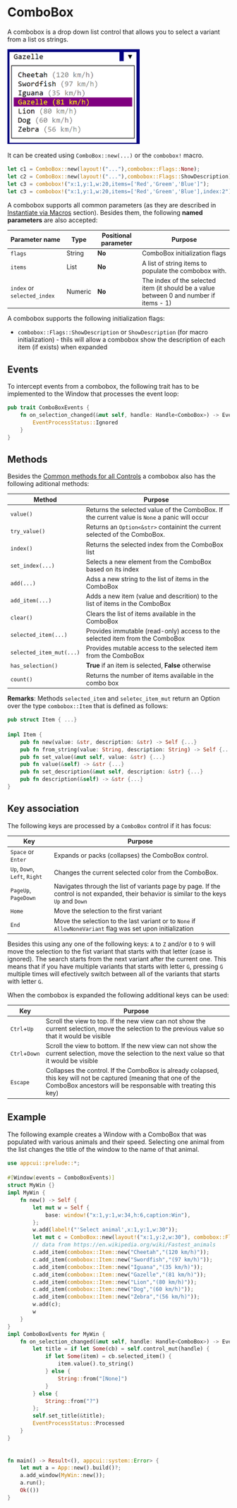 # ComboBox

A combobox is a drop down list control that allows you to select a variant from a list os strings. 

<img src="img/combobox.png" width=300/>

It can be created using `ComboBox::new(...)` or the `combobox!` macro. 

```rs
let c1 = ComboBox::new(layout!("..."),combobox::Flags::None);
let c2 = ComboBox::new(layout!("..."),combobox::Flags::ShowDescription);
let c3 = combobox!("x:1,y:1,w:20,items=['Red','Greem','Blue']");
let c3 = combobox!("x:1,y:1,w:20,items=['Red','Greem','Blue'],index:2");
```

A combobox supports all common parameters (as they are described in [Instantiate via Macros](../instantiate_via_macros.md) section). Besides them, the following **named parameters** are also accepted:

| Parameter name              | Type    | Positional parameter | Purpose                                                                                 |
| --------------------------- | ------- | -------------------- | --------------------------------------------------------------------------------------- |
| `flags`                     | String  | **No**               | ComboBox initialization flags                                                           |
| `items`                     | List    | **No**               | A list of string items to populate the combobox with.                                   |
| `index` or `selected_index` | Numeric | **No**               | The index of the selected item (it should be a value between 0 and number if items - 1) |

A combobox supports the following initialization flags:
* `combobox::Flags::ShowDescription` or `ShowDescription` (for macro initialization) - thils will allow a combobox show the description of each item (if exists) when expanded 

## Events

To intercept events from a combobox, the following trait has to be implemented to the Window that processes the event loop:
```rs
pub trait ComboBoxEvents {
    fn on_selection_changed(&mut self, handle: Handle<ComboBox>) -> EventProcessStatus {
        EventProcessStatus::Ignored
    }
}
```

## Methods

Besides the [Common methods for all Controls](../common_methods.md) a combobox also has the following aditional methods:

| Method                   | Purpose                                                                                       |
| ------------------------ | --------------------------------------------------------------------------------------------- |
| `value()`                | Returns the selected value of the ComboBox. If the current value is `None` a panic will occur |
| `try_value()`            | Returns an `Option<&str>` containint the current selected of the ComboBox.                    |
| `index()`                | Returns the selected index from the ComboBox list                                             |
| `set_index(...)`         | Selects a new element from the ComboBox based on its index                                    |
| `add(...)`               | Adss a new string to the list of items in the ComboBox                                        |
| `add_item(...)`          | Adds a new item (value and descrition) to the list of items in the ComboBox                   |
| `clear()`                | Clears the list of items available in the ComboBox                                            |
| `selected_item(...)`     | Provides immutable (read-only) access to the selected item from the ComboBox                  |
| `selected_item_mut(...)` | Provides mutable access to the selected item from the ComboBox                                |
| `has_selection()`        | **True** if an item is selected, **False** otherwise                                          |
| `count()`                | Returns the number of items available in the combo box                                        |

**Remarks**: Methods `selected_item` and `seletec_item_mut` return an Option over the type `combobox::Item` that is defined as follows:

```rs
pub struct Item { ...}

impl Item {
    pub fn new(value: &str, description: &str) -> Self {...}
    pub fn from_string(value: String, description: String) -> Self {...}
    pub fn set_value(&mut self, value: &str) {...}
    pub fn value(&self) -> &str {...}
    pub fn set_description(&mut self, description: &str) {...}
    pub fn description(&self) -> &str {...}
}

```


## Key association

The following keys are processed by a `ComboBox` control if it has focus:

| Key                            | Purpose                                                                                                                                    |
| ------------------------------ | ------------------------------------------------------------------------------------------------------------------------------------------ |
| `Space` or `Enter`             | Expands or packs (collapses) the ComboBox control.                                                                                         |
| `Up`, `Down`, `Left`,  `Right` | Changes the current selected color from the ComboBox.                                                                                      |
| `PageUp`, `PageDown`           | Navigates through the list of variants page by page. If the control is not expanded, their behavior is similar to the keys `Up` and `Down` |
| `Home`                         | Move the selection to the first variant                                                                                                    |
| `End`                          | Move the selection to the last variant or to `None` if `AllowNoneVariant` flag was set upon initialization                                 |

Besides this using any one of the following keys: `A` to `Z` and/or `0` to `9` will move the selection to the fist variant that starts with that letter (case is ignored). The search starts from the next variant after the current one. This means that if you have multiple variants that starts with letter `G`, pressing `G` multiple times will efectively switch between all of the variants that starts with letter `G`.

When the combobox is expanded the following additional keys can be used:

| Key           | Purpose                                                                                                                                                                           |
| ------------- | --------------------------------------------------------------------------------------------------------------------------------------------------------------------------------- |
| `Ctrl`+`Up`   | Scroll the view to top. If the new view can not show the current selection, move the selection to the previous value so that it would be visible                                  |
| `Ctrl`+`Down` | Scroll the view to bottom. If the new view can not show the current selection, move the selection to the next value so that it would be visible                                   |
| `Escape`      | Collapses the control. If the ComboBox is already colapsed, this key will not be captured (meaning that one of the ComboBox ancestors will be responsable with treating this key) |

## Example

The following example creates a Window with a ComboBox that was populated with various animals and their speed. Selecting one animal from the list changes the title of the window to the name of that animal.

```rs
use appcui::prelude::*;

#[Window(events = ComboBoxEvents)]
struct MyWin {}
impl MyWin {
    fn new() -> Self {
        let mut w = Self {
            base: window!("x:1,y:1,w:34,h:6,caption:Win"),
        };
        w.add(label!("'Select animal',x:1,y:1,w:30"));
        let mut c = ComboBox::new(layout!("x:1,y:2,w:30"), combobox::Flags::ShowDescription);
        // data from https://en.wikipedia.org/wiki/Fastest_animals
        c.add_item(combobox::Item::new("Cheetah","(120 km/h)"));
        c.add_item(combobox::Item::new("Swordfish","(97 km/h)"));
        c.add_item(combobox::Item::new("Iguana","(35 km/h)"));
        c.add_item(combobox::Item::new("Gazelle","(81 km/h)"));
        c.add_item(combobox::Item::new("Lion","(80 km/h)"));
        c.add_item(combobox::Item::new("Dog","(60 km/h)"));
        c.add_item(combobox::Item::new("Zebra","(56 km/h)"));
        w.add(c);
        w
    }
}
impl ComboBoxEvents for MyWin {
    fn on_selection_changed(&mut self, handle: Handle<ComboBox>) -> EventProcessStatus {
        let title = if let Some(cb) = self.control_mut(handle) {
            if let Some(item) = cb.selected_item() {
                item.value().to_string()
            } else {
                String::from("[None]")
            }
        } else {
            String::from("?")
        };
        self.set_title(&title);
        EventProcessStatus::Processed
    }
}


fn main() -> Result<(), appcui::system::Error> {
    let mut a = App::new().build()?;
    a.add_window(MyWin::new());
    a.run();
    Ok(())
}
```
